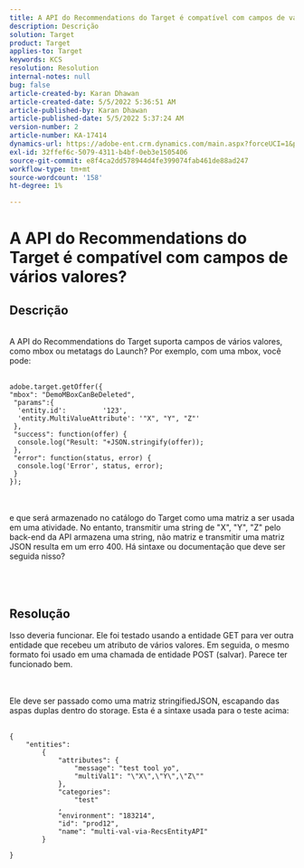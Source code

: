 ```yaml
---
title: A API do Recommendations do Target é compatível com campos de vários valores?
description: Descrição
solution: Target
product: Target
applies-to: Target
keywords: KCS
resolution: Resolution
internal-notes: null
bug: false
article-created-by: Karan Dhawan
article-created-date: 5/5/2022 5:36:51 AM
article-published-by: Karan Dhawan
article-published-date: 5/5/2022 5:37:24 AM
version-number: 2
article-number: KA-17414
dynamics-url: https://adobe-ent.crm.dynamics.com/main.aspx?forceUCI=1&pagetype=entityrecord&etn=knowledgearticle&id=3c966259-35cc-ec11-a7b5-6045bd00db25
exl-id: 32ffef6c-5079-4311-b4bf-0eb3e1505406
source-git-commit: e8f4ca2dd578944d4fe399074fab461de88ad247
workflow-type: tm+mt
source-wordcount: '158'
ht-degree: 1%

---
```


# A API do Recommendations do Target é compatível com campos de vários valores?

## Descrição

<br>A API do Recommendations do Target suporta campos de vários valores, como mbox ou metatags do Launch? Por exemplo, com uma mbox, você pode:<br><br>

```
adobe.target.getOffer({
"mbox": "DemoMBoxCanBeDeleted",
 "params":{
  'entity.id':         '123',   
  'entity.MultiValueAttribute': '"X", "Y", "Z"'
 },
 "success": function(offer) {
  console.log("Result: "+JSON.stringify(offer));
 },
 "error": function(status, error) {
  console.log('Error', status, error);
 }
});
```

<br><br>e que será armazenado no catálogo do Target como uma matriz a ser usada em uma atividade. No entanto, transmitir uma string de &quot;X&quot;, &quot;Y&quot;, &quot;Z&quot; pelo back-end da API armazena uma string, não matriz e transmitir uma matriz JSON resulta em um erro 400. Há sintaxe ou documentação que deve ser seguida nisso?<br><br><br><br>

## Resolução


Isso deveria funcionar. Ele foi testado usando a entidade GET para ver outra entidade que recebeu um atributo de vários valores. Em seguida, o mesmo formato foi usado em uma chamada de entidade POST (salvar). Parece ter funcionado bem.




<br><br>Ele deve ser passado como uma matriz stringifiedJSON, escapando das aspas duplas dentro do storage. Esta é a sintaxe usada para o teste acima:<br><br>

```
{
    "entities":
        {
            "attributes": {
                "message": "test tool yo",
                "multiVal1": "\"X\",\"Y\",\"Z\""
            },
            "categories": 
                "test"
            ,
            "environment": "183214",
            "id": "prod12",
            "name": "multi-val-via-RecsEntityAPI"
        }
    
}
```
